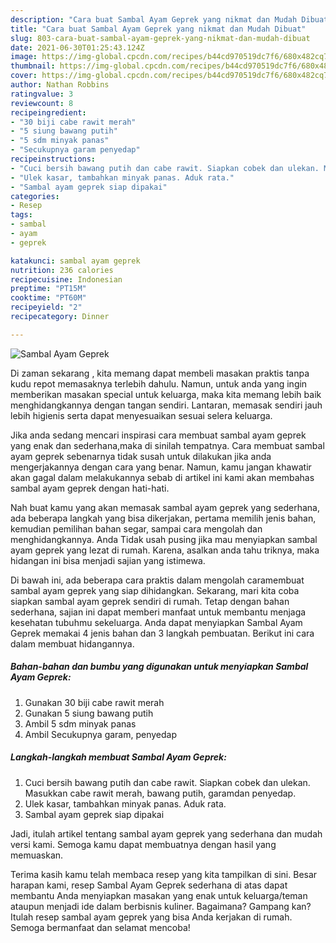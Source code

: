 ```yaml
---
description: "Cara buat Sambal Ayam Geprek yang nikmat dan Mudah Dibuat"
title: "Cara buat Sambal Ayam Geprek yang nikmat dan Mudah Dibuat"
slug: 803-cara-buat-sambal-ayam-geprek-yang-nikmat-dan-mudah-dibuat
date: 2021-06-30T01:25:43.124Z
image: https://img-global.cpcdn.com/recipes/b44cd970519dc7f6/680x482cq70/sambal-ayam-geprek-foto-resep-utama.jpg
thumbnail: https://img-global.cpcdn.com/recipes/b44cd970519dc7f6/680x482cq70/sambal-ayam-geprek-foto-resep-utama.jpg
cover: https://img-global.cpcdn.com/recipes/b44cd970519dc7f6/680x482cq70/sambal-ayam-geprek-foto-resep-utama.jpg
author: Nathan Robbins
ratingvalue: 3
reviewcount: 8
recipeingredient:
- "30 biji cabe rawit merah"
- "5 siung bawang putih"
- "5 sdm minyak panas"
- "Secukupnya garam penyedap"
recipeinstructions:
- "Cuci bersih bawang putih dan cabe rawit. Siapkan cobek dan ulekan. Masukkan cabe rawit merah, bawang putih, garamdan penyedap."
- "Ulek kasar, tambahkan minyak panas. Aduk rata."
- "Sambal ayam geprek siap dipakai"
categories:
- Resep
tags:
- sambal
- ayam
- geprek

katakunci: sambal ayam geprek 
nutrition: 236 calories
recipecuisine: Indonesian
preptime: "PT15M"
cooktime: "PT60M"
recipeyield: "2"
recipecategory: Dinner

---
```



![Sambal Ayam Geprek](https://img-global.cpcdn.com/recipes/b44cd970519dc7f6/680x482cq70/sambal-ayam-geprek-foto-resep-utama.jpg)

Di zaman  sekarang , kita memang dapat membeli masakan praktis tanpa kudu repot memasaknya terlebih dahulu. Namun, untuk anda yang ingin memberikan masakan special untuk keluarga, maka kita memang lebih baik menghidangkannya dengan tangan sendiri. Lantaran, memasak sendiri jauh lebih higienis serta dapat menyesuaikan sesuai selera keluarga.

Jika anda sedang mencari inspirasi cara membuat sambal ayam geprek yang enak dan sederhana,maka di sinilah tempatnya. Cara membuat sambal ayam geprek  sebenarnya tidak susah untuk dilakukan jika anda mengerjakannya dengan cara yang benar. Namun, kamu jangan khawatir akan gagal dalam melakukannya 
sebab di artikel ini kami akan membahas sambal ayam geprek dengan hati-hati.  



Nah buat kamu yang akan memasak sambal ayam geprek yang sederhana, ada beberapa langkah yang bisa dikerjakan, pertama memilih jenis bahan, kemudian pemilihan bahan segar, sampai cara mengolah dan menghidangkannya. Anda Tidak usah pusing jika mau menyiapkan sambal ayam geprek yang lezat di rumah. Karena, asalkan anda  tahu triknya, maka hidangan ini bisa menjadi sajian yang istimewa.

Di bawah ini, ada beberapa cara praktis  dalam mengolah caramembuat sambal ayam geprek yang siap dihidangkan. Sekarang, mari kita coba siapkan sambal ayam geprek sendiri di rumah. Tetap dengan bahan sederhana, sajian ini dapat memberi manfaat untuk membantu menjaga kesehatan tubuhmu sekeluarga. Anda dapat menyiapkan Sambal Ayam Geprek memakai 4 jenis bahan dan 3 langkah pembuatan. Berikut ini cara dalam membuat hidangannya.

<!--inarticleads1-->

##### Bahan-bahan dan bumbu yang digunakan untuk menyiapkan Sambal Ayam Geprek:

1. Gunakan 30 biji cabe rawit merah
1. Gunakan 5 siung bawang putih
1. Ambil 5 sdm minyak panas
1. Ambil Secukupnya garam, penyedap




<!--inarticleads2-->

##### Langkah-langkah membuat Sambal Ayam Geprek:

1. Cuci bersih bawang putih dan cabe rawit. Siapkan cobek dan ulekan. Masukkan cabe rawit merah, bawang putih, garamdan penyedap.
1. Ulek kasar, tambahkan minyak panas. Aduk rata.
1. Sambal ayam geprek siap dipakai




Jadi, itulah artikel tentang  sambal ayam geprek  yang sederhana dan mudah versi kami. Semoga kamu dapat membuatnya dengan hasil yang memuaskan. 

Terima kasih kamu telah membaca resep yang kita tampilkan di sini. Besar harapan kami, resep  Sambal Ayam Geprek sederhana di atas dapat membantu Anda menyiapkan masakan yang enak untuk keluarga/teman ataupun menjadi ide dalam berbisnis kuliner. Bagaimana? Gampang kan? Itulah resep sambal ayam geprek yang bisa Anda kerjakan di rumah. Semoga bermanfaat dan selamat mencoba!

